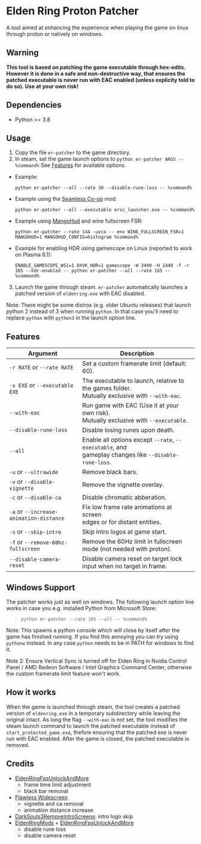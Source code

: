 # Elden Ring Proton Patcher


A tool aimed at enhancing the experience when playing the game on linux through proton or natively on windows.

## Warning

**This tool is based on patching the game executable through hex-edits. However it is done in a safe and non-destructive way, that ensures the patched executable is never run with EAC enabled (unless explicity told to do so). Use at your own risk!**

## Dependencies

- Python >= 3.8

## Usage

1. Copy the file `er-patcher` to the game directory.
2. In steam, set the game launch options to `python er-patcher ARGS -- %command%` See [Features](#features) for available options.
  - Example:

    `python er-patcher --all --rate 30 --disable-rune-loss -- %command%`

  - Example using the [Seamless Co-op](https://www.nexusmods.com/eldenring/mods/510) mod:

    `python er-patcher --all --executable ersc_launcher.exe -- %command%`

  - Example using [MangoHud](https://github.com/flightlessmango/MangoHud) and wine fullscreen FSR:

    `python er-patcher --rate 144 -uvca -- env WINE_FULLSCREEN_FSR=1 MANGOHUD=1 MANGOHUD_CONFIG=histogram %command%`

  - Example for enabling HDR using gamescope on Linux (reported to work on Plasma 6.1):

    `ENABLE_GAMESCOPE_WSI=1 DXVK_HDR=1 gamescope -W 3440 -H 1440 -f -r 165 --hdr-enabled -- python er-patcher --all --rate 165 -- %command%`

3. Launch the game through steam. `er-patcher` automatically launches a patched version of `eldenring.exe` with EAC disabled.

Note: There might be some distros (e.g. older Ubuntu releases) that launch python 2 instead of 3 when running `python`. In that case you'll need to replace `python` with `python3` in the launch option line.

## Features

| Argument                                | Description                                                                                               |
| --------------------------------------- | --------------------------------------------------------------------------------------------------------- |
| `-r RATE` or `--rate RATE`              | Set a custom framerate limit (default: 60).                                                               |
| `-x EXE` or `--executable EXE`          | The executable to launch, relative to the games folder.<br>Mutually exclusive with `--with-eac`.          |
| `--with-eac`                            | Run game with EAC (Use it at your own risk).<br>Mutually exclusive with `--executable`.                   |
| `--disable-rune-loss`                   | Disable losing runes upon death.                                                                          |
| `--all`                                 | Enable all options except `--rate`, `--executable`, and<br>gameplay changes like `--disable-rune-loss`.   |
| `-u` or `--ultrawide`                   | Remove black bars.                                                                                        |
| `-v` or `--disable-vignette`           | Remove the vignette overlay.                                                                             |
| `-c` or `--disable-ca`                  | Disable chromatic abberation.                                                                             |
| `-a` or `--increase-animation-distance` | Fix low frame rate animations at screen<br>edges or for distant entities.                                 |
| `-s` or `--skip-intro`                  | Skip intro logos at game start.                                                                           |
| `-f` or `--remove-60hz-fullscreen`      | Remove the 60Hz limit in fullscreen<br>mode (not needed with proton).                                     |
| `--disable-camera-reset`                | Disable camera reset on target lock input when no target in frame.                                        |


## Windows Support

The patcher works just as well on windows. The following launch option line works in case you e.g. installed Python from Microsoft Store:

> `python er-patcher --rate 165 --all -- %command%`

Note: This spawns a python console which will close by itself after the game has finished running. If you find this annoying you can try using `pythonw` instead. In any case `python` needs to be in PATH for windows to find it.

Note 2: Ensure Vertical Sync is turned off for Elden Ring in Nvidia Control Panel / AMD Radeon Software / Intel Graphics Command Center, otherwise the custom framerate limit feature won't work.

## How it works

When the game is launched through steam, the tool creates a patched version of `eldenring.exe` in a temporary subdirectory while leaving the original intact. As long the flag `--with-eac` is not set, the tool modifies the steam launch command to launch the patched executable instead of `start_protected_game.exe`, thefore ensuring that the patched exe is never run with EAC enabled. After the game is closed, the patched executable is removed.

## Credits

- [EldenRingFpsUnlockAndMore](https://github.com/uberhalit/EldenRingFpsUnlockAndMore)
  - frame time limit adjustment
  - black bar removal
- [Flawless Widescreen](https://www.flawlesswidescreen.org)
  - vignette and ca removal
  - animation distance increase
- [DarkSouls3RemoveIntroScreens](https://github.com/bladecoding/DarkSouls3RemoveIntroScreens): intro logo skip
- [EldenRingMods](https://github.com/techiew/EldenRingMods) + [EldenRingFpsUnlockAndMore](https://github.com/uberhalit/EldenRingFpsUnlockAndMore)
  - disable rune loss
  - disable camera reset
